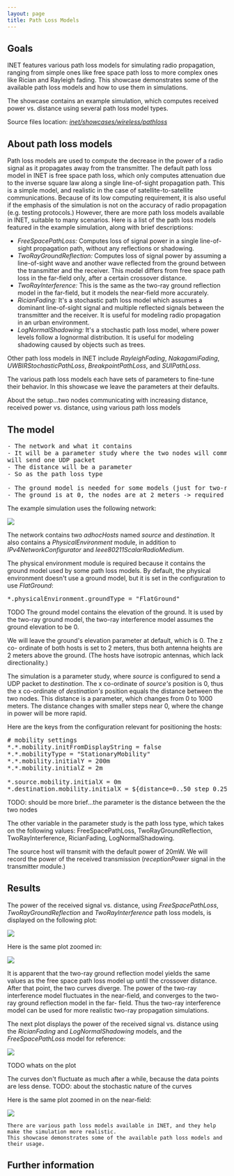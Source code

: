 ```yaml
---
layout: page
title: Path Loss Models
---
```


## Goals

INET features various path loss models for simulating radio propagation, ranging
from simple ones like free space path loss to more complex ones like Rician and
Rayleigh fading. This showcase demonstrates some of the available path loss
models and how to use them in simulations.

The showcase contains an example simulation, which computes received power
vs. distance using several path loss model types.

Source files location: <a href="https://github.com/inet-framework/inet-showcases/tree/master/wireless/pathloss" target="_blank"><var>inet/showcases/wireless/pathloss</var></a>

## About path loss models

Path loss models are used to compute the decrease in the power of a radio signal
as it propagates away from the transmitter. The default path loss model in INET is
free space path loss, which only computes attenuation due to the inverse square
law along a single line-of-sight propagation path. This is a simple model, and
realistic in the case of satellite-to-satellite communications. Because of its low
computing requirement, it is also useful if the emphasis of the simulation is not on
the accuracy of radio propagation (e.g. testing protocols.) However, there are
more path loss models available in INET, suitable to many scenarios. Here is a list
of the path loss models featured in the example simulation, along with brief
descriptions:

-   <var>FreeSpacePathLoss:</var> Computes loss of signal power in a single line-of-sight propagation path, without any reflections or shadowing.
-   <var>TwoRayGroundReflection:</var> Computes loss of signal power by assuming a line-of-sight wave and another wave reflected from the ground between the transmitter and the receiver. This model differs from free space path loss in the far-field only, after a certain crossover distance.
-   <var>TwoRayInterference:</var> This is the same as the two-ray ground reflection model in the far-field, but it models the near-field more accurately.
-   <var>RicianFading:</var> It's a stochastic path loss model which assumes a dominant line-of-sight signal and multiple reflected signals between the transmitter and the receiver. It is useful for modeling radio propagation in an urban environment.
-   <var>LogNormalShadowing:</var> It's a stochastic path loss model, where power levels follow a lognormal distribution. It is useful for modeling shadowing caused by objects such as trees.

Other path loss models in INET include <var>RayleighFading</var>,
<var>NakagamiFading</var>, <var>UWBIRStochasticPathLoss</var>,
<var>BreakpointPathLoss</var>, and <var>SUIPathLoss</var>.

The various path loss models each have sets of parameters to fine-tune their
behavior. In this showcase we leave the parameters at their defaults.

About the setup...two nodes communicating with increasing distance, received
power vs. distance, using various path loss models

## The model

<pre>
- The network and what it contains
- It will be a parameter study where the two nodes will communicate; the source node
will send one UDP packet
- The distance will be a parameter
- So as the path loss type

- The ground model is needed for some models (just for two-ray ground ?)
- The ground is at 0, the nodes are at 2 meters -> required for the two-ray ground model
</pre>

The example simulation uses the following network:

<img src="network.png" class="screen" />

The network contains two <var>adhocHosts</var> named <var>source</var>
and <var>destination</var>. It also contains a <var>PhysicalEnvironment</var>
module, in addition to <var>IPv4NetworkConfigurator</var> and
<var>Ieee80211ScalarRadioMedium</var>.

The physical environment module is required because it contains the ground
model used by some path loss models. By default, the physical environment
doesn't use a ground model, but it is set in the configuration to use
<var>FlatGround</var>:

<pre class="snippet">
*.physicalEnvironment.groundType = "FlatGround"
</pre>

TODO
The ground model contains the elevation of the ground. It is used by the two-ray
ground model, the two-ray interference model assumes the ground elevation to be 0.

We will leave the ground's elevation parameter at default, which is 0. The z co-
ordinate of both hosts is set to 2 meters, thus both antenna heights are 2 meters
above the ground. (The hosts have isotropic antennas, which lack directionality.)

The simulation is a parameter study, where <var>source</var> is configured to
send a UDP packet to <var>destination</var>. The x co-ordinate of
<var>source's</var> position is 0, thus the x co-ordinate of <var>destination's</var>
position equals the distance between the two nodes. This distance is a parameter,
which changes from 0 to 1000 meters. The distance changes with smaller steps
near 0, where the change in power will be more rapid.

Here are the keys from the configuration relevant for positioning the hosts:

<pre class="snippet">
# mobility settings
*.*.mobility.initFromDisplayString = false
*.*.mobilityType = "StationaryMobility"
*.*.mobility.initialY = 200m
*.*.mobility.initialZ = 2m

*.source.mobility.initialX = 0m
*.destination.mobility.initialX = ${distance=0..50 step 0.25, 51..100 step 1, 105..200 step 5, 220..1000 step 20}m
</pre>

TODO: should be more brief...the parameter is the distance between the the two
nodes

The other variable in the parameter study is the path loss type, which takes on the
following values: FreeSpacePathLoss, TwoRayGroundReflection,
TwoRayInterference, RicianFading, LogNormalShadowing.

The source host will transmit with the default power of 20mW. We will record the
power of the received transmission (<var>receptionPower</var> signal in the
transmitter module.)

## Results

The power of the received signal vs. distance, using
<var>FreeSpacePathLoss</var>, <var>TwoRayGroundReflection</var> and
<var>TwoRayInterference</var> path loss models, is displayed on the following plot:

<a href="tworay.svg" target="_blank"><img class="screen" src="tworay.png">
</a>

Here is the same plot zoomed in:

<a href="tworay2.svg" target="_blank"><img class="screen"
src="tworay2.png"></a>

It is apparent that the two-ray ground reflection model yields the same values as
the free space path loss model up until the crossover distance. After that point,
the two curves diverge. The power of the two-ray interference model fluctuates in
the near-field, and converges to the two-ray ground reflection model in the far-
field. Thus the two-ray interference model can be used for more realistic two-ray
propagation simulations.

The next plot displays the power of the received signal vs. distance using the
<var>RicianFading</var> and <var>LogNormalShadowing</var> models, and
the <var>FreeSpacePathLoss</var> model for reference:

<a href="ricianlognormal.svg" target="_blank"><img class="screen"
src="ricianlognormal.png"></a>

TODO whats on the plot

The curves don't fluctuate as much after a while, because the data points are less
dense. TODO: about the stochastic nature of the curves

Here is the same plot zoomed in on the near-field:

<a href="ricianlognormal2.svg" target="_blank"><img class="screen"
src="ricianlognormal2.png"></a>

    There are various path loss models available in INET, and they help make the simulation more realistic.
    This showcase demonstrates some of the available path loss models and their usage.

## Further information

